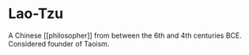 # Lao-Tzu

A Chinese [[philosopher]] from between the 6th and 4th centuries BCE. Considered
founder of Taoism.
